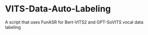 # VITS-Data-Auto-Labeling
A script that uses FunASR for Bert-VITS2 and GPT-SoVITS vocal data labeling
